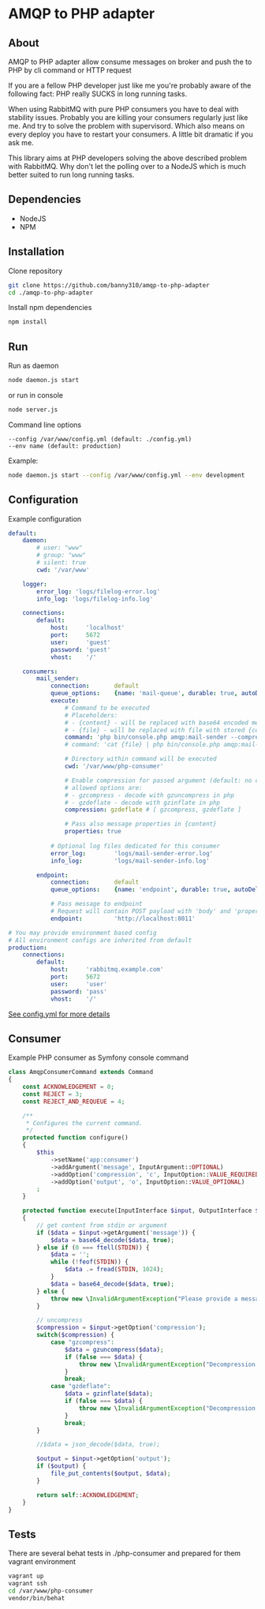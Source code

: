 # AMQP to PHP adapter #

## About ##

AMQP to PHP adapter allow consume messages on broker and push the to PHP by cli command or HTTP request

If you are a fellow PHP developer just like me you're probably aware of the following fact: PHP really SUCKS in long running tasks.

When using RabbitMQ with pure PHP consumers you have to deal with stability issues. Probably you are killing your consumers regularly just like me. And try to solve the problem with supervisord. Which also means on every deploy you have to restart your consumers. A little bit dramatic if you ask me.

This library aims at PHP developers solving the above described problem with RabbitMQ. Why don't let the polling over to a NodeJS which is much better suited to run long running tasks.

## Dependencies ##

- NodeJS
- NPM

## Installation ##

Clone repository

```bash
git clone https://github.com/banny310/amqp-to-php-adapter
cd ./amqp-to-php-adapter
```

Install npm dependencies

```bash
npm install
```

## Run ##

Run as daemon

```bash
node daemon.js start
```
or run in console

```bash
node server.js
```

Command line options
```
--config /var/www/config.yml (default: ./config.yml)
--env name (default: production)
```

Example:
```bash
node daemon.js start --config /var/www/config.yml --env development
```

## Configuration ##

Example configuration

```yaml
default:
    daemon:
        # user: "www"
        # group: "www"
        # silent: true
        cwd: '/var/www'

    logger:
        error_log: 'logs/filelog-error.log'
        info_log: 'logs/filelog-info.log'

    connections:
        default:
            host:     'localhost'
            port:     5672
            user:     'guest'
            password: 'guest'
            vhost:    '/'

    consumers:
        mail_sender:
            connection:       default
            queue_options:    {name: 'mail-queue', durable: true, autoDelete: false}
            execute:
                # Command to be executed
                # Placeholders:
                # - {content} - will be replaced with base64 encoded message body
                # - {file} - will be replaced with file with stored {content}
                command: 'php bin/console.php amqp:mail-sender --compression gzdeflate {content}'
                # command: 'cat {file} | php bin/console.php amqp:mail-sender --compression gzdeflate'

                # Directory within command will be executed
                cwd: '/var/www/php-consumer'

                # Enable compression for passed argument (default: no compression)
                # allowed options are:
                # - gzcompress - decode with gzuncompress in php
                # - gzdeflate - decode with gzinflate in php
                compression: gzdeflate # [ gzcompress, gzdeflate ]

                # Pass also message properties in {content}
                properties: true
                
            # Optional log files dedicated for this consumer
            error_log:        'logs/mail-sender-error.log'
            info_log:         'logs/mail-sender-info.log'

        endpoint:
            connection:       default
            queue_options:    {name: 'endpoint', durable: true, autoDelete: false}

            # Pass message to endpoint
            # Request will contain POST payload with 'body' and 'properties'
            endpoint:         'http://localhost:8011'

# You may provide environment based config
# All environment configs are inherited from default
production:
    connections:
        default:
            host:     'rabbitmq.example.com'
            port:     5672
            user:     'user'
            password: 'pass'
            vhost:    '/'
```

[See config.yml for more details](config.yml)

## Consumer ##

Example PHP consumer as Symfony console command

```php
class AmqpConsumerCommand extends Command
{
    const ACKNOWLEDGEMENT = 0;
    const REJECT = 3;
    const REJECT_AND_REQUEUE = 4;

    /**
     * Configures the current command.
     */
    protected function configure()
    {
        $this
            ->setName('app:consumer')
            ->addArgument('message', InputArgument::OPTIONAL)
            ->addOption('compression', 'c', InputOption::VALUE_REQUIRED)
            ->addOption('output', 'o', InputOption::VALUE_OPTIONAL)
        ;
    }

    protected function execute(InputInterface $input, OutputInterface $output)
    {
        // get content from stdin or argument
        if ($data = $input->getArgument('message')) {
            $data = base64_decode($data, true);
        } else if (0 === ftell(STDIN)) {
            $data = '';
            while (!feof(STDIN)) {
                $data .= fread(STDIN, 1024);
            }
            $data = base64_decode($data, true);
        } else {
            throw new \InvalidArgumentException("Please provide a message as argument or pipe it to STDIN.");
        }

        // uncompress
        $compression = $input->getOption('compression');
        switch($compression) {
            case "gzcompress":
                $data = gzuncompress($data);
                if (false === $data) {
                    throw new \InvalidArgumentException("Decompression failed");
                }
                break;
            case "gzdeflate":
                $data = gzinflate($data);
                if (false === $data) {
                    throw new \InvalidArgumentException("Decompression failed");
                }
                break;
        }

        //$data = json_decode($data, true);

        $output = $input->getOption('output');
        if ($output) {
            file_put_contents($output, $data);
        }

        return self::ACKNOWLEDGEMENT;
    }
}
```

## Tests ##

There are several behat tests in ./php-consumer and prepared for them vagrant environment

```bash
vagrant up
vagrant ssh
cd /var/www/php-consumer
vendor/bin/behat
```